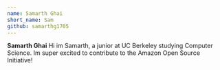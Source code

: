 ```yaml
---
name: Samarth Ghai
short_name: Sam
github: samarthg1705
---
```


**Samarth Ghai** Hi im Samarth, a junior at UC Berkeley studying Computer Science. Im super excited to contribute to the Amazon Open Source Initiative! 
